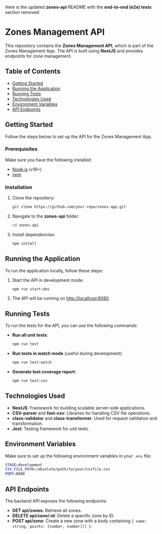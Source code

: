 Here is the updated **zones-api** README with the **end-to-end (e2e) tests** section removed:

# Zones Management API

This repository contains the **Zones Management API**, which is part of the Zones Management App. The API is built using **NestJS** and provides endpoints for zone management.

## Table of Contents

- [Getting Started](#getting-started)
- [Running the Application](#running-the-application)
- [Running Tests](#running-tests)
- [Technologies Used](#technologies-used)
- [Environment Variables](#environment-variables)
- [API Endpoints](#api-endpoints)

## Getting Started

Follow the steps below to set up the API for the Zones Management App.

### Prerequisites

Make sure you have the following installed:

- [Node.js](https://nodejs.org/en/download/) (v16+)
- [npm](https://www.npmjs.com/get-npm)

### Installation

1. Clone the repository:

   ```bash
   git clone https://github.com/your-repo/zones-app.git
   ```

2. Navigate to the **zones-api** folder:

   ```bash
   cd zones-api
   ```

3. Install dependencies:

   ```bash
   npm install
   ```

## Running the Application

To run the application locally, follow these steps:

1. Start the API in development mode:

   ```bash
   npm run start:dev
   ```

2. The API will be running on [http://localhost:8080](http://localhost:8080).

## Running Tests

To run the tests for the API, you can use the following commands:

- **Run all unit tests**:

  ```bash
  npm run test
  ```

- **Run tests in watch mode** (useful during development):

  ```bash
  npm run test:watch
  ```

- **Generate test coverage report**:

  ```bash
  npm run test:cov
  ```

## Technologies Used

- **NestJS**: Framework for building scalable server-side applications.
- **CSV-parser** and **fast-csv**: Libraries for handling CSV file operations.
- **class-validator** and **class-transformer**: Used for request validation and transformation.
- **Jest**: Testing framework for unit tests.

## Environment Variables

Make sure to set up the following environment variables in your `.env` file:

```bash
STAGE=development
CSV_FILE_PATH=/absolute/path/to/your/csvfile.csv
PORT=8080
```

## API Endpoints

The backend API exposes the following endpoints:

- **GET api/zones**: Retrieve all zones.
- **DELETE api/zone/:id**: Delete a specific zone by ID.
- **POST api/zone**: Create a new zone with a body containing `{ name: string, points: [number, number][] }`.
